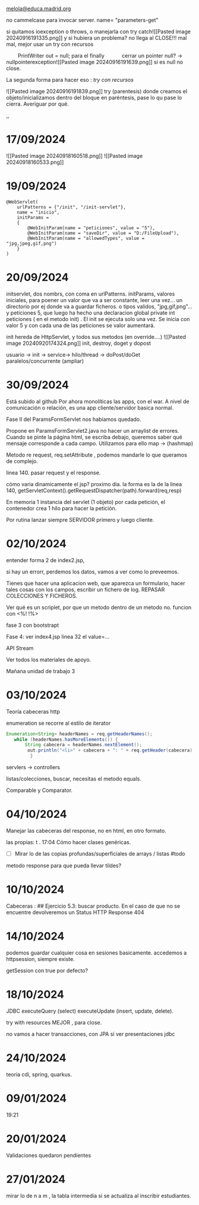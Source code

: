 melola@educa.madrid.org


no cammelcase para invocar server. name= "parameters-get"


si quitamos ioexception o throws, o manejarla con try catch![[Pasted image 20240916191335.png]]
	y si hubiera un problema? no llega al CLOSE!!! mal mal, mejor usar un
	try con recursos 
	
        PrintWriter out = null; para el finally
        
   cerrar un pointer null? -> nullpointerexception![[Pasted image 20240916191639.png]]
	si es null no close.

La segunda forma para hacer eso : *try con recursos* 

![[Pasted image 20240916191839.png]]
try (parentesis) donde creamos el objeto/inicializamos dentro del bloque en paréntesis, pase lo qu pase lo cierra. Averiguar por qué. 

,,
# 17/09/2024


![[Pasted image 20240918160518.png]]
![[Pasted image 20240918160533.png]]




# 19/09/2024
```
@WebServlet(
    urlPatterns = {"/init", "/init-servlet"},
    name = "inicio",
    initParams =
    {
        @WebInitParam(name = "peticiones", value = "5"),
        @WebInitParam(name = "saveDir", value = "D:/FileUpload"),
        @WebInitParam(name = "allowedTypes", value = "jpg,jpeg,gif,png")
    }
)
```


# 20/09/2024

initservlet, dos nombrs, con coma en urlPatterns.
initParams, valores iniciales, para poener un valor que va a ser constante, leer una vez... un directorio por ej donde va a guardar ficheros. o tipos validos, "jpg,gif,png"...  y peticiones 5, que luego ha hecho una declaracion global private int peticiones ( en el metodo init) . El init se ejecuta solo una vez. Se inicia con valor 5 y con cada una de las peticiones se valor aumentará. 

init hereda de HttpServlet, y todos sus metodos (en override....) ![[Pasted image 20240920174324.png]]
init, destroy, doget y dopost

usuario -> init -> service-> hilo/thread -> doPost/doGet   paralelos/concurrente (ampliar)

# 30/09/2024

Está subido al github
Por ahora monolíticas las apps, con el war. A nivel de comunicación o relación, es una app cliente/servidor basica normal. 

Fase II del ParamsFormServlet nos habíamos quedado. 

Propone en ParamsFormServlet2.java no hacer un arraylist de errores. Cuando se pinte la página html, se escriba debajo, queremos saber qué mensaje corresponde a cada campo. Utilizamos para ello map -> (hashmap)

Metodo re request,  req.setAttribute , podemos mandarle lo que queramos de complejo.

linea 140. pasar request y el response. 

cómo varia dinamicamente el jsp? proximo dia. la forma es la de la linea 140, getServletContext().getRequestDispatcher(path).forward(req,resp) 

En memoria 1 instancia del servlet (1 objeto) por cada petición, el contenedor crea 1 hilo para hacer la petición. 

Por rutina lanzar siempre SERVIDOR primero y luego cliente. 

# 02/10/2024

entender forma 2 de index2.jsp,

si hay un errorr, perdemos los datos, vamos a ver como lo preveemos. 

Tienes que hacer una aplicacion web, que aparezca un formulario, hacer tales cosas con los campos, escribir un fichero de log. REPASAR COLECCIONES Y FICHEROS. 

Ver qué es un scriplet, por que un metodo dentro de un metodo no. 
funcion con <%!  !%>

fase 3 con bootstrapt 

Fase 4: 
ver index4.jsp linea 32 el value=...

API Stream

Ver todos los materiales de apoyo.
 
Mañana unidad de trabajo 3

# 03/10/2024

Teoría cabeceras http

enumeration se recorre al estilo de iterator 

```java
Enumeration<String> headerNames = req.getHeaderNames();
   while (headerNames.hasMoreElements()) {
       String cabecera = headerNames.nextElement();
        out.println("<li>" + cabecera + ": " + req.getHeader(cabecera) + "</li>")
         }
```



servlers -> controllers 

listas/colecciones,  buscar, necesitas el metodo equals. 

Comparable y Comparator. 

# 04/10/2024

Manejar las cabeceras del response, no en html, en otro formato.


las propias: t . 17:04 
Cómo hacer clases genéricas.
- [ ] Mirar lo de las copias profundas/superficiales de arrays / listas
#todo


metodo response para que pueda llevar tildes?

# 10/10/2024

Cabeceras : ## Ejercicio 5.3: buscar producto. En el caso de que no se encuentre devolveremos un Status HTTP Response 404

# 14/10/2024

podemos guardar cualquier cosa en sesiones basicamente.
accedemos a httpsession, siempre existe. 

getSession  con true por defecto?

# 18/10/2024
JDBC
executeQuery (select)
executeUpdate (insert, update, delete).

try with resources MEJOR , para close.

no vamos a hacer transacciones, con JPA sí
ver presentaciones jdbc


# 24/10/2024

teoria cdi, spring, quarkus.

# 09/01/2024
19:21 

# 20/01/2024
Validaciones quedaron pendientes

# 27/01/2024
mirar lo de n a m , la tabla intermedia si se actualiza al inscribir estudiantes.
